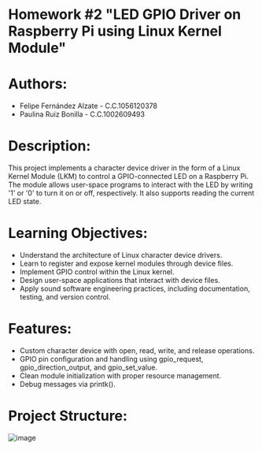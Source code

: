 # Homework #2 "LED GPIO Driver on Raspberry Pi using Linux Kernel Module"

# Authors:

- Felipe Fernández Alzate - C.C.1056120378
- Paulina Ruiz Bonilla - C.C.1002609493

# Description:

This project implements a character device driver in the form of a Linux Kernel Module (LKM) to control a GPIO-connected LED on a Raspberry Pi. The module allows user-space programs to interact with the LED by writing '1' or '0' to turn it on or off, respectively. It also supports reading the current LED state.

# Learning Objectives: 

- Understand the architecture of Linux character device drivers.
- Learn to register and expose kernel modules through device files.
- Implement GPIO control within the Linux kernel.
- Design user-space applications that interact with device files.
- Apply sound software engineering practices, including documentation, testing, and version
control.

# Features: 
- Custom character device with open, read, write, and release operations.
- GPIO pin configuration and handling using gpio_request, gpio_direction_output, and gpio_set_value.
- Clean module initialization  with proper resource management.
- Debug messages via printk().

# Project Structure: 

![image](https://github.com/user-attachments/assets/c2d0e419-6e05-40c0-9217-0fc80fd1adfd)


